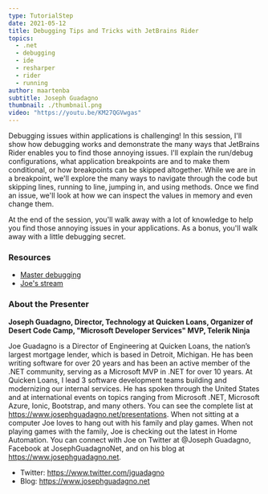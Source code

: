 ```yaml
---
type: TutorialStep
date: 2021-05-12
title: Debugging Tips and Tricks with JetBrains Rider
topics:
  - .net
  - debugging
  - ide
  - resharper
  - rider
  - running
author: maartenba
subtitle: Joseph Guadagno
thumbnail: ./thumbnail.png
video: "https://youtu.be/KM27QGVwgas"
---
```


Debugging issues within applications is challenging! In this session, I'll show how debugging works and demonstrate the many ways that JetBrains Rider enables you to find those annoying issues. I'll explain the run/debug configurations, what application breakpoints are and to make them conditional, or how breakpoints can be skipped altogether. While we are in a breakpoint, we'll explore the many ways to navigate through the code but skipping lines, running to line, jumping in, and using methods. Once we find an issue, we'll look at how we can inspect the values in memory and even change them.

At the end of the session, you'll walk away with a lot of knowledge to help you find those annoying issues in your applications. As a bonus, you'll walk away with a little debugging secret.

### Resources

- [Master debugging](https://github.com/jguadagno/mastering-debugging)
- [Joe's stream](http://jjg.me/stream)

### About the Presenter

**Joseph Guadagno, Director, Technology at Quicken Loans, Organizer of Desert Code Camp, "Microsoft Developer Services" MVP, Telerik Ninja**

Joe Guadagno is a Director of Engineering at Quicken Loans, the nation’s largest mortgage lender, which is based in Detroit, Michigan. He has been writing software for over 20 years and has been an active member of the .NET community, serving as a Microsoft MVP in .NET for over 10 years. At Quicken Loans, I lead 3 software development teams building and modernizing our internal services. He has spoken through the United States and at international events on topics ranging from Microsoft .NET, Microsoft Azure, Ionic, Bootstrap, and many others. You can see the complete list at <https://www.josephguadagno.net/presentations>. When not sitting at a computer Joe loves to hang out with his family and play games. When not playing games with the family, Joe is checking out the latest in Home Automation. You can connect with Joe on Twitter at @Joseph Guadagno, Facebook at JosephGuadagnoNet, and on his blog at <https://www.josephguadagno.net>.

- Twitter: <https://www.twitter.com/jguadagno>
- Blog: <https://www.josephguadagno.net>
